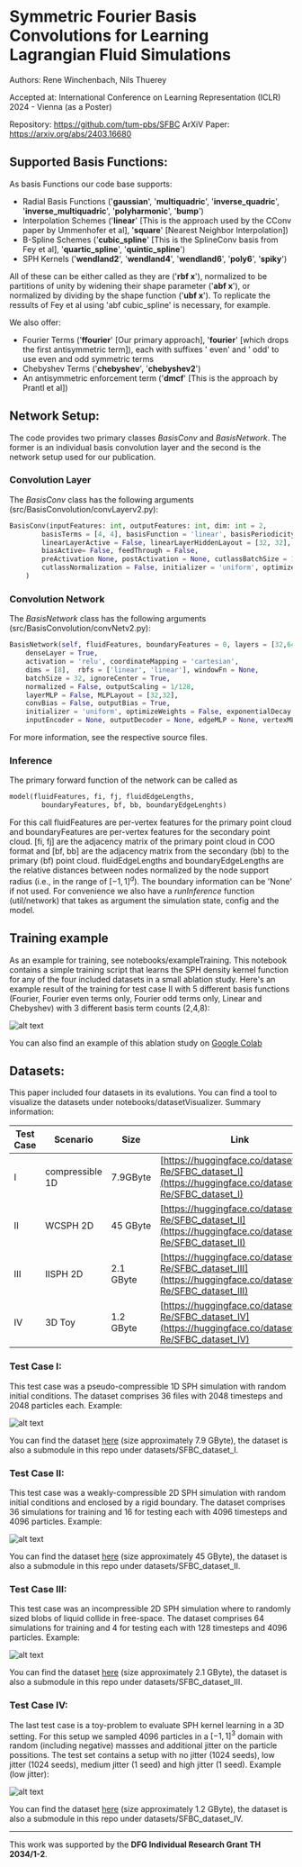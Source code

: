 # Symmetric Fourier Basis Convolutions for Learning Lagrangian Fluid Simulations

Authors: Rene Winchenbach, Nils Thuerey

Accepted at: International Conference on Learning Representation (ICLR) 2024 - Vienna (as a Poster)

Repository: https://github.com/tum-pbs/SFBC
ArXiV Paper: https://arxiv.org/abs/2403.16680

## Supported Basis Functions:

As basis Functions our code base supports:

- Radial Basis Functions ('__gaussian__', '__multiquadric__', '__inverse_quadric__', '__inverse_multiquadric__', '__polyharmonic__', '__bump__')
- Interpolation Schemes ('__linear__' [This is the approach used by the CConv paper by Ummenhofer et al], '__square__' [Nearest Neighbor Interpolation])
- B-Spline Schemes ('__cubic_spline__' [This is the SplineConv basis from Fey et al], '__quartic_spline__', '__quintic_spline__')
- SPH Kernels ('__wendland2__', '__wendland4__', '__wendland6__', '__poly6__', '__spiky__')

All of these can be either called as they are ('__rbf x__'), normalized to be partitions of unity by widening their shape parameter ('__abf x__'), or normalized by dividing by the shape function ('__ubf x__'). To replicate the ressults of Fey et al using 'abf cubic_spline' is necessary, for example.

We also offer:

- Fourier Terms ('__ffourier__' [Our primary approach], '__fourier__' [which drops the first antisymmetric term]), each with suffixes ' even' and ' odd' to use even and odd symmetric terms
- Chebyshev Terms ('__chebyshev__', '__chebyshev2__')
- An antisymmetric enforcement term ('__dmcf__' [This is the approach by Prantl et al])

## Network Setup:

The code provides two primary classes _BasisConv_ and _BasisNetwork_. The former is an individual basis convolution layer and the second is the network setup used for our publication.

### Convolution Layer

The _BasisConv_ class has the following arguments (src/BasisConvolution/convLayerv2.py):

```py
BasisConv(inputFeatures: int, outputFeatures: int, dim: int = 2,
        basisTerms = [4, 4], basisFunction = 'linear', basisPeriodicity = False,
        linearLayerActive = False, linearLayerHiddenLayout = [32, 32], linearLayerActivation = 'relu',
        biasActive= False, feedThrough = False,
        preActivation None, postActivation = None, cutlassBatchSize = 16,
        cutlassNormalization = False, initializer = 'uniform', optimizeWeights = False, exponentialDecay = False
    )
```

<!-- The arguments are:

__inputFeatures__ : [_int_]: The number of features given to the network for which the convoluution is performed
__outputFeatures__ : [_int_]: The number of features of the messages created (and agglomorated) by the network
__dim__ : [_int_]: Spatial Dimensionality of the data
__basisTerms__ : [_Union[int, List[int]]_] = [4, 4]: 
__basisFunction__ : [_Union[int, List[int]]_] = 'linear': 
__basisPeriodicity__ : [_Union[bool, List[bool]]_] = False: 

__linearLayerActive__: [_bool_] = False: 
__linearLayerHiddenLayout__: [_List[int]_] = [32, 32]: 
__linearLayerActivation__: [_str_] = 'relu': 

__biasActive__: bool = False: 
__feedThrough__: bool = False: 

__preActivation__: Optional[str] = None: 
__postActivation__: Optional[str] = None: 

__cutlassBatchSize__ = 16: 

__cutlassNormalization__ = False: 
__initializer__ = 'uniform': 
__optimizeWeights__ = False: 
__exponentialDecay__ = False:  -->

### Convolution Network


The _BasisNetwork_ class has the following arguments (src/BasisConvolution/convNetv2.py):

```py
BasisNetwork(self, fluidFeatures, boundaryFeatures = 0, layers = [32,64,64,2], 
    denseLayer = True, 
    activation = 'relu', coordinateMapping = 'cartesian', 
    dims = [8],  rbfs = ['linear', 'linear'], windowFn = None, 
    batchSize = 32, ignoreCenter = True, 
    normalized = False, outputScaling = 1/128, 
    layerMLP = False, MLPLayout = [32,32], 
    convBias = False, outputBias = True, 
    initializer = 'uniform', optimizeWeights = False, exponentialDecay = True, 
    inputEncoder = None, outputDecoder = None, edgeMLP = None, vertexMLP = None):
```

For more information, see the respective source files.

### Inference

The primary forward function of the network can be called as
```py
model(fluidFeatures, fi, fj, fluidEdgeLengths, 
        boundaryFeatures, bf, bb, boundaryEdgeLenghts)
```

For this call fluidFeatures are per-vertex features for the primary point cloud and boundaryFeatures are per-vertex features for the secondary point cloud. [fi, fj] are the adjacency matrix of the primary point cloud in COO format and [bf, bb] are the adjacency matrix from the secondary (bb) to the primary (bf) point cloud. fluidEdgeLengths and boundaryEdgeLengths are the relative distances between nodes normalized by the node support radius (i.e., in the range of $[-1,1]^d$). The boundary information can be 'None' if not used. For convenience we also have a _runInference_ function (util/network) that takes as argument the simulation state, config and the model.

## Training example

As an example for training, see notebooks/exampleTraining. This notebook contains a simple training script that learns the SPH density kernel function for any of the four included datasets in a small ablation study. Here's an example result of the training for test case II with 5 different basis functions (Fourier, Fourier even terms only, Fourier odd terms only, Linear and Chebyshev) with 3 different basis term counts (2,4,8):

![alt text](figures/train.png)

You can also find an example of this ablation study on [Google Colab](https://colab.research.google.com/drive/1p0NChJwexFaNUtRKvEEtkDHf9AsONVCI?usp=sharing)


## Datasets:

This paper included four datasets in its evalutions. You can find a tool to visualize the datasets under notebooks/datasetVisualizer. Summary information:

Test Case | Scenario | Size | Link
---|---|---|---
I | compressible 1D | 7.9GByte | [https://huggingface.co/datasets/Wi-Re/SFBC_dataset_I](https://huggingface.co/datasets/Wi-Re/SFBC_dataset_I)
II | WCSPH 2D | 45 GByte | [https://huggingface.co/datasets/Wi-Re/SFBC_dataset_II](https://huggingface.co/datasets/Wi-Re/SFBC_dataset_II)
III | IISPH 2D | 2.1 GByte | [https://huggingface.co/datasets/Wi-Re/SFBC_dataset_III](https://huggingface.co/datasets/Wi-Re/SFBC_dataset_III)
IV | 3D Toy | 1.2 GByte | [https://huggingface.co/datasets/Wi-Re/SFBC_dataset_IV](https://huggingface.co/datasets/Wi-Re/SFBC_dataset_IV)

### Test Case I:

This test case was a pseudo-compressible 1D SPH simulation with random initial conditions. The dataset comprises 36 files with 2048 timesteps and 2048 particles each. Example:

![alt text](figures/image.png)

You can find the dataset [here](https://huggingface.co/datasets/Wi-Re/SFBC_dataset_I) (size approximately 7.9 GByte), the dataset is also a submodule in this repo under datasets/SFBC_dataset_I.

### Test Case II:

This test case was a weakly-compressible 2D SPH simulation with random initial conditions and enclosed by a rigid boundary. The dataset comprises 36 simulations for training and 16 for testing each with 4096 timesteps and 4096 particles. Example:

![alt text](figures/image-1.png)

You can find the dataset [here](https://huggingface.co/datasets/Wi-Re/SFBC_dataset_II) (size approximately 45 GByte), the dataset is also a submodule in this repo under datasets/SFBC_dataset_II.

### Test Case III:

This test case was an incompressible 2D SPH simulation where to randomly sized blobs of liquid collide in free-space. The dataset comprises 64 simulations for training and 4 for testing each with 128 timesteps and 4096 particles. Example:

![alt text](figures/image-2.png)

You can find the dataset [here](https://huggingface.co/datasets/Wi-Re/SFBC_dataset_III) (size approximately 2.1 GByte), the dataset is also a submodule in this repo under datasets/SFBC_dataset_III.

### Test Case IV:

The last test case is a toy-problem to evaluate SPH kernel learning in a 3D setting. For this setup we sampled 4096 particles in a $[-1,1]^3$ domain with random (including negative) massses and additional jitter on the particle possitions. The test set contains a setup with no jitter (1024 seeds), low jitter (1024 seeds), medium jitter (1 seed) and high jitter (1 seed). Example (low jitter): 

![alt text](figures/image-3.png)

You can find the dataset [here](https://huggingface.co/datasets/Wi-Re/SFBC_dataset_IV) (size approximately 1.2 GByte), the dataset is also a submodule in this repo under datasets/SFBC_dataset_IV.

--- 
This work was supported by the __DFG Individual Research Grant TH 2034/1-2__. 